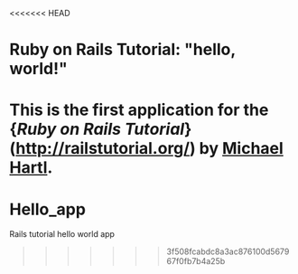 <<<<<<< HEAD
# Ruby on Rails Tutorial: "hello, world!"

This is the first application for the 
{*Ruby on Rails Tutorial*} (http://railstutorial.org/)
by [Michael Hartl](http://www.michaelhartl.com/).
=======
# Hello_app
Rails tutorial hello world app
>>>>>>> 3f508fcabdc8a3ac876100d567967f0fb7b4a25b
